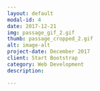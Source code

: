 ```yaml
---
layout: default
modal-id: 4
date: 2017-12-21
img: passage_gif_2.gif
thumb: passage_cropped_2.gif
alt: image-alt
project-date: December 2017
client: Start Bootstrap
category: Web Development
description: 

---
```

